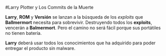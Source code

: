 
#Larry Plotter y Los Commits de la Muerte

**Larry**, **ROM** y **Versión** se lanzan a la búsqueda de los *exploits*
que  **Ballmermort** necesita para sobrevivir.
Destruyendo todos los  **exploits**, vencerán a **Balmermort**.
Pero el camino no será fácil porque sus portátiles no tienen batería.


**Larry** deberá usar todos los conocimientos que ha adquirido
para poder entregar el producto sin malware.
